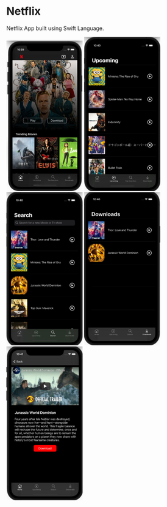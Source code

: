 # Netflix

Netflix App built using Swift Language.

<img src = "Images/Home.png" width = 200> <img src = "Images/Upcoming.png" width = 200> <img src = "Images/Search.png" width = 200> <img src = "Images/Downloads.png" width = 200>
<img src = "Images/YoutubeView.png" width = 200>
